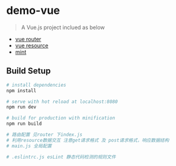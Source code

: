 # demo-vue

> A Vue.js project inclued as below
* [vue router](https://github.com/vuejs/vue-router)
* [vue resource](https://github.com/pagekit/vue-resource)
* [mint](https://github.com/ElemeFE/mint-ui)

## Build Setup

``` bash
# install dependencies
npm install

# serve with hot reload at localhost:8080
npm run dev

# build for production with minification
npm run build

# 路由配置 见router 下index.js
# 利用resource数据交互 注意get请求格式 及 post请求格式，响应数据结构
# main.js 全局配置

# .eslintrc.js esLint 静态代码检测的规则文件